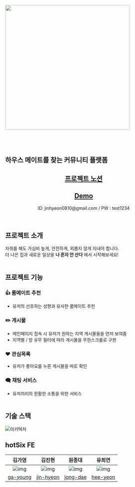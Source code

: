 <img src="https://github.com/IAmNotAlone-Hot6ix/hotSix_FE/assets/121710757/f67b9990-ec71-4c39-9b6e-915fbb5ec715" width="400" />  <br/><br/><br/><br/>
## 하우스 메이트를 찾는 커뮤니티 플랫폼
 <div align="center"><h2><a href="https://www.notion.so/f4694b3385254cd398300ccab5aa72ea">프로젝트 노션</a></h2></div>
<div align="center"><h2><a href="https://iamnotalone.vercel.app/">Demo</a></h2> <span>ID: jinhyeon0810@gmail.com / PW : test1234</span></div>
<br/><br/>

## 프로젝트 소개
자취를 해도 가심비 높게, 안전하게, 외롭지 않게 지내야 합니다.
<br/>
더 나은 집과 새로운 일상을 **나 혼자 안 산다** 에서 시작해보세요!
<br/><br/>
## 프로젝트 기능
### 👍 룸메이트 추천
- 유저의 선호하는 성향과 유사한 룸메이트 추천
 
### ✏️ 게시물
- 메인페이지 접속 시 유저가 원하는 지역 게시물들을 먼저 보여줌
- 지역별 / 방 유무 필터에 따라 게시물을 무한스크롤로 구현

### ❤️ 관심목록
- 유저가 좋아요를 누른 게시물을 따로 확인

### 🗨 채팅 서비스
- 유저끼리의 원활한 소통을 위한 서비스
<br/><br/>
## 기술 스택
![아키텍처](https://github.com/IAmNotAlone-Hot6ix/hotSix_FE/assets/121710757/7a967b12-ee5d-405b-a920-2d744ce17253)
<br/>
## hotSix FE

| 김가영 | 김진현 | 원종대 | 유희연 |
|:--------:|:--------:|:--------:|:--------:|
| ![img](https://github.com/IAmNotAlone-Hot6ix/hotSix_FE/assets/122119098/48e5e7ba-febf-43ab-b067-1242af3c0e4c) | ![img](https://github.com/IAmNotAlone-Hot6ix/hotSix_FE/assets/122119098/3a5949ef-e94f-4a57-821c-875f732d67ab) | ![img](https://github.com/IAmNotAlone-Hot6ix/hotSix_FE/assets/122119098/5a7a570d-1106-40a8-b9a3-14bea76443ad) | ![img](https://github.com/IAmNotAlone-Hot6ix/hotSix_FE/assets/122119098/d3a05bea-7753-488f-bb51-c34bc0e9e8f2)     |
| [ga-young](https://github.com/GayoungKim12) | [jin-hyeon](https://github.com/jinhyeon0810) | [jong-dae](https://github.com/blkaka66) | [hee-yeon](https://github.com/sow124) |



